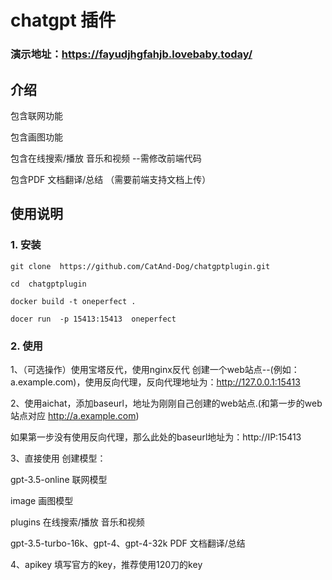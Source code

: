 # chatgpt 插件
### 演示地址：https://fayudjhgfahjb.lovebaby.today/
## 介绍
包含联网功能

包含画图功能

包含在线搜索/播放 音乐和视频 --需修改前端代码

包含PDF 文档翻译/总结   （需要前端支持文档上传）


## 使用说明
### 1. 安装
```
git clone  https://github.com/CatAnd-Dog/chatgptplugin.git
```
```
cd  chatgptplugin
```
```
docker build -t oneperfect .
```
```
docer run  -p 15413:15413  oneperfect
```

### 2. 使用
1、（可选操作）使用宝塔反代，使用nginx反代
创建一个web站点--(例如：a.example.com)，使用反向代理，反向代理地址为：http://127.0.0.1:15413

2、使用aichat，添加baseurl，地址为刚刚自己创建的web站点.(和第一步的web站点对应 http://a.example.com)

如果第一步没有使用反向代理，那么此处的baseurl地址为：http://IP:15413

3、直接使用
创建模型：

gpt-3.5-online    联网模型

image      画图模型

plugins    在线搜索/播放  音乐和视频

gpt-3.5-turbo-16k、gpt-4、gpt-4-32k     PDF 文档翻译/总结

4、apikey
填写官方的key，推荐使用120刀的key
